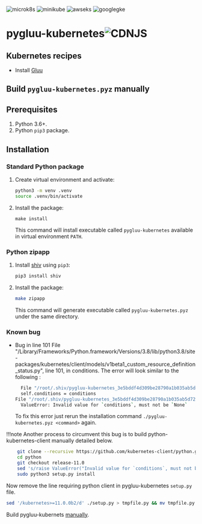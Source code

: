 ![microk8s](https://github.com/GluuFederation/enterprise-edition/workflows/microk8s/badge.svg?branch=4.1)
![minikube](https://github.com/GluuFederation/enterprise-edition/workflows/minikube/badge.svg?branch=4.1)
![awseks](https://github.com/GluuFederation/enterprise-edition/workflows/awseks/badge.svg?branch=4.1)
![googlegke](https://github.com/GluuFederation/enterprise-edition/workflows/googlegke/badge.svg?branch=4.1)


# pygluu-kubernetes![CDNJS](https://img.shields.io/badge/Release-v1.0.3-green.svg?style=for-the-badge)

## Kubernetes recipes

- Install [Gluu](https://github.com/GluuFederation/enterprise-edition/tree/4.1/pygluu/kubernetes/templates/)

## Build `pygluu-kubernetes.pyz` manually

## Prerequisites

1.  Python 3.6+.
1.  Python `pip3` package.

## Installation

### Standard Python package

1.  Create virtual environment and activate:

    ```sh
    python3 -m venv .venv
    source .venv/bin/activate
    ```

1.  Install the package:

    ```
    make install
    ```

    This command will install executable called `pygluu-kubernetes` available in virtual environment `PATH`.

### Python zipapp

1.  Install [shiv](https://shiv.readthedocs.io/) using `pip3`:

    ```sh
    pip3 install shiv
    ```

1.  Install the package:

    ```sh
    make zipapp
    ```

    This command will generate executable called `pygluu-kubernetes.pyz` under the same directory.

### Known bug

- Bug in line 101   File "/Library/Frameworks/Python.framework/Versions/3.8/lib/python3.8/site-packages/kubernetes/client/models/v1beta1_custom_resource_definition_status.py", line 101, in conditions.
  The error will look similar to the following :
  ```bash
    File "/root/.shiv/pygluu-kubernetes_3e5bddf4d309be28790a1b035ab5d72d0b9f33dfaade59da1bb9ec0bcd0165a4/site-packages/kubernetes/client/models/v1beta1_custom_resource_definition_status.py", line 54, in __init__
    self.conditions = conditions
  File "/root/.shiv/pygluu-kubernetes_3e5bddf4d309be28790a1b035ab5d72d0b9f33dfaade59da1bb9ec0bcd0165a4/site-packages/kubernetes/client/models/v1beta1_custom_resource_definition_status.py", line 101, in conditions
    ValueError: Invalid value for `conditions`, must not be `None`
  ```
  To fix this error just rerun the installation command `./pygluu-kubernetes.pyz <command>` again.

!!!note
    Another process to circumvent this bug is to build python-kubernetes-client manually detailed below.
    
```bash
    git clone --recursive https://github.com/kubernetes-client/python.git
    cd python
    git checkout release-11.0
    sed 's/raise ValueError("Invalid value for `conditions`, must not be `None`")/pass/g' ./kubernetes/client/models/v1beta1_custom_resource_definition_status.py > tmpfile.py && mv tmpfile.py ./kubernetes/client/models/v1beta1_custom_resource_definition_status.py
    sudo python3 setup.py install
``` 

Now remove the line requiring python client in pygluu-kubernetes `setup.py` file.

```bash
sed '/kubernetes>=11.0.0b2/d' ./setup.py > tmpfile.py && mv tmpfile.py setup.py
```

Build pygluu-kubernets [manually](#build-pygluu-kubernetespyz-manually).
    
 